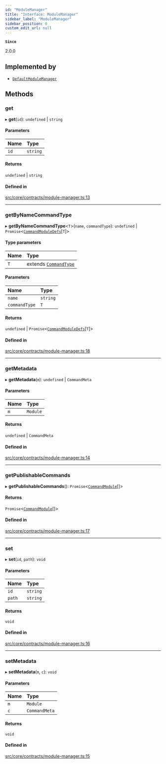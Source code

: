 ```yaml
---
id: "ModuleManager"
title: "Interface: ModuleManager"
sidebar_label: "ModuleManager"
sidebar_position: 0
custom_edit_url: null
---
```


**`Since`**

2.0.0

## Implemented by

- [`DefaultModuleManager`](../classes/DefaultModuleManager.md)

## Methods

### get

▸ **get**(`id`): `undefined` \| `string`

#### Parameters

| Name | Type |
| :------ | :------ |
| `id` | `string` |

#### Returns

`undefined` \| `string`

#### Defined in

[src/core/contracts/module-manager.ts:13](https://github.com/sern-handler/handler/blob/e1059f9/src/core/contracts/module-manager.ts#L13)

___

### getByNameCommandType

▸ **getByNameCommandType**<`T`\>(`name`, `commandType`): `undefined` \| `Promise`<[`CommandModuleDefs`](CommandModuleDefs.md)[`T`]\>

#### Type parameters

| Name | Type |
| :------ | :------ |
| `T` | extends [`CommandType`](../enums/CommandType.md) |

#### Parameters

| Name | Type |
| :------ | :------ |
| `name` | `string` |
| `commandType` | `T` |

#### Returns

`undefined` \| `Promise`<[`CommandModuleDefs`](CommandModuleDefs.md)[`T`]\>

#### Defined in

[src/core/contracts/module-manager.ts:18](https://github.com/sern-handler/handler/blob/e1059f9/src/core/contracts/module-manager.ts#L18)

___

### getMetadata

▸ **getMetadata**(`m`): `undefined` \| `CommandMeta`

#### Parameters

| Name | Type |
| :------ | :------ |
| `m` | `Module` |

#### Returns

`undefined` \| `CommandMeta`

#### Defined in

[src/core/contracts/module-manager.ts:14](https://github.com/sern-handler/handler/blob/e1059f9/src/core/contracts/module-manager.ts#L14)

___

### getPublishableCommands

▸ **getPublishableCommands**(): `Promise`<[`CommandModule`](../modules.md#commandmodule)[]\>

#### Returns

`Promise`<[`CommandModule`](../modules.md#commandmodule)[]\>

#### Defined in

[src/core/contracts/module-manager.ts:17](https://github.com/sern-handler/handler/blob/e1059f9/src/core/contracts/module-manager.ts#L17)

___

### set

▸ **set**(`id`, `path`): `void`

#### Parameters

| Name | Type |
| :------ | :------ |
| `id` | `string` |
| `path` | `string` |

#### Returns

`void`

#### Defined in

[src/core/contracts/module-manager.ts:16](https://github.com/sern-handler/handler/blob/e1059f9/src/core/contracts/module-manager.ts#L16)

___

### setMetadata

▸ **setMetadata**(`m`, `c`): `void`

#### Parameters

| Name | Type |
| :------ | :------ |
| `m` | `Module` |
| `c` | `CommandMeta` |

#### Returns

`void`

#### Defined in

[src/core/contracts/module-manager.ts:15](https://github.com/sern-handler/handler/blob/e1059f9/src/core/contracts/module-manager.ts#L15)
